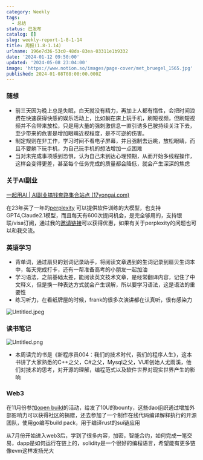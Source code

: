 ```yaml
---
category: Weekly
tags:
  - 总结
status: 已发布
catalog: []
slug: weekly-report-1-8-1-14
title: 周报(1.8-1.14)
urlname: 196e7d36-53c0-48da-83ea-03311e1b9332
date: '2024-01-12 09:50:00'
updated: '2024-05-08 23:04:00'
image: 'https://www.notion.so/images/page-cover/met_bruegel_1565.jpg'
published: 2024-01-08T08:00:00.000Z
---
```


### 随想

- 前三天因为晚上总是失眠，白天就没有精力，再加上人都有惰性，会把时间浪费在快速获得快感的娱乐活动上，比如躺在床上玩手机，刷短视频，但刷短视频并不会带来放松，只是用大量的强刺激信息一直引诱多巴胺持续关注下去，至少带来的危害是增加眼睛近视程度，是不可逆的伤害。
- 制定规则在非工作，学习时间不看电子屏幕，并且强制去远眺，放松眼睛，而且不要躺下玩手机，为自己玩手机的想法增加一点困难
- 当对未完成事项感到恐惧，认为自己未到达心理预期，从而开始多线程操作，这样会变得更差，甚至每个任务完成的质量都会降低，就会产生深深的焦虑

### 关于AI副业


[一起用AI | AI副业搞钱套路集合站点 (17yongai.com)](https://17yongai.com/)


在23年买了一年的[perplexity](https://www.perplexity.ai/) 可以提供软件训练的大模型，也支持GPT4,Claude2.1模型，而且每天有600次提问机会，是完全够用的，支持银联/visa订阅，通过我的[邀请链接](https://perplexity.ai/pro?referral_code=SGJ7X87B)可以获得优惠，如果有关于perplexity的问题也可以和我交流。


### 英语学习

- 背单词，通过扇贝的划词记录助手，将阅读文章遇到的生词记录到扇贝生词本中，每天完成打卡，还有一帮准备高考的小朋友一起加油
- 学习语法，之前基础太差，能阅读英文技术文章，是经常翻译内容，记住了中文释义，但是换一种表达方式就会产生误解，所以要学习语法，这是语法的重要性
- 练习听力，在看纸牌屋的时候，frank的很多次演讲都在认真听，很有感染力

![Untitled.jpeg](https://prod-files-secure.s3.us-west-2.amazonaws.com/5d24fe63-e567-4804-86f9-9fdc62e13082/c33f3733-be40-431e-a494-10399ac86f32/Untitled.jpeg?X-Amz-Algorithm=AWS4-HMAC-SHA256&X-Amz-Content-Sha256=UNSIGNED-PAYLOAD&X-Amz-Credential=ASIAZI2LB466TKBSTTHP%2F20250225%2Fus-west-2%2Fs3%2Faws4_request&X-Amz-Date=20250225T053753Z&X-Amz-Expires=3600&X-Amz-Security-Token=IQoJb3JpZ2luX2VjEAYaCXVzLXdlc3QtMiJIMEYCIQDRtl%2FOwRnZ8l0Un81l%2B2gFTMx%2FDj%2BYjuxCZ5epatFPBAIhAL6OxT3NbBx3Bsbiiki1AG3kffIX8U1fxvwFH1NxQVJJKv8DCD8QABoMNjM3NDIzMTgzODA1IgzbfzWJo8Y1KWCjAnYq3AMLZVM6E0Hj%2FusJIbSG7fGKhpZ0F3fODe1dZZBqjrdqU9tzlG2ILq0Fq%2F8xw7WSGtnrjm1kgNRJBYeq298AL1FLI%2BCG7ttkh0PKx19K8HExsaZ3sKnC3nSLzc1mu9kt2PqdIRscA%2BzK4sS%2Fj4T8EivHQa%2Fu0S4bCva38uqYsVx%2Bsbi0%2F58%2FQMLijDVFoKQSl4ejYnswgUdn2sNbr1lyD0xMvKw4prXkTtmGKCGmi7FRNZ2LE9bLCqIQ3xELRwXJUy4NT9Qvq2gleV8iVI5VAg9XFSXP57QlmzPkSYwBRVqMB0TNFfZNpVVilFlEjsBaV5S5qu35U6xcp3ASSJFX9yexxnlAug5s%2FHQU7PUsEYtf%2Bj9CMgX1JOiwF%2FcyM7k%2FvV1QkXv0UBOAV%2BXyTz4AE6qBHU9%2FHOgGL0s9zivEOW%2B84DHU7TkrUPb1Is7QDWeuHwbLDLfl3iyNVzw6e5tP21AY15uzRzDmNbLfdX0YdYMJ4XQFxE6R5%2FGDXI5P7%2BiaAJPJEvFXs6ovP3ajPGuVYUlkRN3MwvlHwLTzRa68oCeO8GWeCoPJlOEgQWTmakJBv2j6QP75lEYMm2yyAK0E5EN7rG%2FWLgsp1DydGO8wk4%2F38fEWL3YDJIV6VF6V5jCQrPW9BjqkASUEDJppY594TBPXhwO20ldax70yz5lhgHBr%2FxjLXosnxy%2B8H6FwqG54CFtHN0u3hOA1%2FfUeVmEwDjWGNUAue15qhBCtF0R1U8XUIM7Ueml7D49OCoyeGuEkIZNONZarZ8YJ9HTVQRAA1viAZeOnSUKpDWPdpX9f2VsiNPZEyaR0kNepCbp32Mg98poeA1xI9wuZ4hVS0Sh%2Fo37WKL5JsYvy2fek&X-Amz-Signature=82cebd43836c331adef393f48566d82b7f672697779f5fe70b66579d0a01367f&X-Amz-SignedHeaders=host&x-id=GetObject)


### 读书笔记


![Untitled.png](https://prod-files-secure.s3.us-west-2.amazonaws.com/5d24fe63-e567-4804-86f9-9fdc62e13082/96aa439a-1c95-4054-aa84-ef4e0c8eb5d1/Untitled.png?X-Amz-Algorithm=AWS4-HMAC-SHA256&X-Amz-Content-Sha256=UNSIGNED-PAYLOAD&X-Amz-Credential=ASIAZI2LB466TKBSTTHP%2F20250225%2Fus-west-2%2Fs3%2Faws4_request&X-Amz-Date=20250225T053753Z&X-Amz-Expires=3600&X-Amz-Security-Token=IQoJb3JpZ2luX2VjEAYaCXVzLXdlc3QtMiJIMEYCIQDRtl%2FOwRnZ8l0Un81l%2B2gFTMx%2FDj%2BYjuxCZ5epatFPBAIhAL6OxT3NbBx3Bsbiiki1AG3kffIX8U1fxvwFH1NxQVJJKv8DCD8QABoMNjM3NDIzMTgzODA1IgzbfzWJo8Y1KWCjAnYq3AMLZVM6E0Hj%2FusJIbSG7fGKhpZ0F3fODe1dZZBqjrdqU9tzlG2ILq0Fq%2F8xw7WSGtnrjm1kgNRJBYeq298AL1FLI%2BCG7ttkh0PKx19K8HExsaZ3sKnC3nSLzc1mu9kt2PqdIRscA%2BzK4sS%2Fj4T8EivHQa%2Fu0S4bCva38uqYsVx%2Bsbi0%2F58%2FQMLijDVFoKQSl4ejYnswgUdn2sNbr1lyD0xMvKw4prXkTtmGKCGmi7FRNZ2LE9bLCqIQ3xELRwXJUy4NT9Qvq2gleV8iVI5VAg9XFSXP57QlmzPkSYwBRVqMB0TNFfZNpVVilFlEjsBaV5S5qu35U6xcp3ASSJFX9yexxnlAug5s%2FHQU7PUsEYtf%2Bj9CMgX1JOiwF%2FcyM7k%2FvV1QkXv0UBOAV%2BXyTz4AE6qBHU9%2FHOgGL0s9zivEOW%2B84DHU7TkrUPb1Is7QDWeuHwbLDLfl3iyNVzw6e5tP21AY15uzRzDmNbLfdX0YdYMJ4XQFxE6R5%2FGDXI5P7%2BiaAJPJEvFXs6ovP3ajPGuVYUlkRN3MwvlHwLTzRa68oCeO8GWeCoPJlOEgQWTmakJBv2j6QP75lEYMm2yyAK0E5EN7rG%2FWLgsp1DydGO8wk4%2F38fEWL3YDJIV6VF6V5jCQrPW9BjqkASUEDJppY594TBPXhwO20ldax70yz5lhgHBr%2FxjLXosnxy%2B8H6FwqG54CFtHN0u3hOA1%2FfUeVmEwDjWGNUAue15qhBCtF0R1U8XUIM7Ueml7D49OCoyeGuEkIZNONZarZ8YJ9HTVQRAA1viAZeOnSUKpDWPdpX9f2VsiNPZEyaR0kNepCbp32Mg98poeA1xI9wuZ4hVS0Sh%2Fo37WKL5JsYvy2fek&X-Amz-Signature=05ef50ef93d160bee656376d84340ac963041515d66db922295dd0a98d7969f4&X-Amz-SignedHeaders=host&x-id=GetObject)

- 本周读完的书是《新程序员004：我们的技术时代，我们的程序人生》，这本书讲了大家熟悉的C++之父，C#之父，Mysql之父，VUE创始人尤雨溪，他们对技术的思考，对开源的理解，编程范式以及软件世界对现实世界产生的影响

### Web3


在11月份参加[open build](https://openbuild.xyz/learn/challenges)的活动，给发了10U的bounty，这些dao组织通过增加外部影响力可以获得社区的捐赠，还去参加了一个制作在线代码编译解释执行的开源团队，使用go编写build pack，用于编译rust的sui链应用


从7月份开始进入web3后，学到了很多内容，加密，智能合约，如何完成一笔交易，dapp是如何运行在链上的，solidity是一个很好的编程语言，希望能有更多链像evm这样发扬光大

